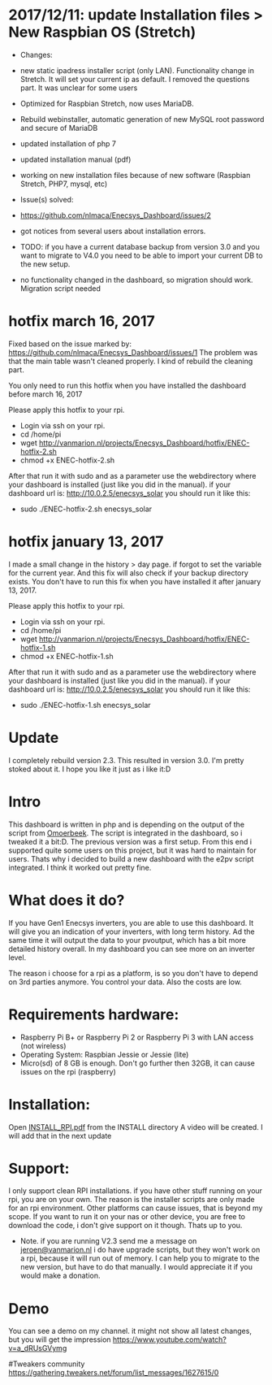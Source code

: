 # 2017/12/11: update Installation files > New Raspbian OS (Stretch)
- Changes: 
- new static ipadress installer script (only LAN). Functionality change in Stretch. It will set your current ip as default. I removed the questions part. It was unclear for some users
- Optimized for Raspbian Stretch, now uses MariaDB. 
- Rebuild webinstaller, automatic generation of new MySQL root password and secure of MariaDB
- updated installation of php 7
- updated installation manual (pdf)
- working on new installation files because of new software (Raspbian Stretch, PHP7, mysql, etc)

- Issue(s) solved: 
- https://github.com/nlmaca/Enecsys_Dashboard/issues/2
- got notices from several users about installation errors.

- TODO: if you have a current database backup from version 3.0 and you want to migrate to V4.0 you need to be able to import your current DB to the new setup.
- no functionality changed in the dashboard, so migration should work. Migration script needed


# hotfix march 16, 2017
Fixed based on the issue marked by: https://github.com/nlmaca/Enecsys_Dashboard/issues/1
The problem was that the main table wasn't cleaned properly. I kind of rebuild the cleaning part.

You only need to run this hotfix when you have installed the dashboard before march 16, 2017

Please apply this hotfix to your rpi.
- Login via ssh on your rpi. 
- cd /home/pi
- wget http://vanmarion.nl/projects/Enecsys_Dashboard/hotfix/ENEC-hotfix-2.sh
- chmod +x ENEC-hotfix-2.sh

After that run it with sudo and as a parameter use the webdirectory where your dashboard is installed (just like you did in the manual).
if your dashboard url is: http://10.0.2.5/enecsys_solar you should run it like this:
- sudo ./ENEC-hotfix-2.sh enecsys_solar


# hotfix january 13, 2017
I made a small change in the history > day page. if forgot to set the variable for the current year. And this fix will also check if your backup directory exists.
You don't have to run this fix when you have installed it after january 13, 2017.

Please apply this hotfix to your rpi.
- Login via ssh on your rpi. 
- cd /home/pi
- wget http://vanmarion.nl/projects/Enecsys_Dashboard/hotfix/ENEC-hotfix-1.sh
- chmod +x ENEC-hotfix-1.sh

After that run it with sudo and as a parameter use the webdirectory where your dashboard is installed (just like you did in the manual).
if your dashboard url is: http://10.0.2.5/enecsys_solar you should run it like this:
- sudo ./ENEC-hotfix-1.sh enecsys_solar

# Update
I completely rebuild version 2.3. This resulted in version 3.0. I'm pretty stoked about it. I hope you like it just as i like it:D 

# Intro
This dashboard is written in php and is depending on the output of the script from <a href="https://github.com/omoerbeek/e2pv">Omoerbeek</a>. The script is integrated
in the dashboard, so i tweaked it a bit:D. The previous version was a first setup. From this end i supported quite some users on this project, but it was hard to maintain for users. Thats why
i decided to build a new dashboard with the e2pv script integrated. I think it worked out pretty fine.

# What does it do?
If you have Gen1 Enecsys inverters, you are able to use this dashboard. It will give you an indication of your inverters, with long term history. Ad the same time it will
output the data to your pvoutput, which has a bit more detailed history overall. In my dashboard you can see more on an inverter level.

The reason i choose for a rpi as a platform, is so you don't have to depend on 3rd parties anymore. You control your data. Also the costs are low.

# Requirements hardware:
- Raspberry Pi B+ or Raspberry Pi 2 or  Raspberry Pi 3 with LAN access (not wireless)
- Operating System: Raspbian Jessie or Jessie (lite)
- Micro(sd) of 8 GB is enough. Don't go further then 32GB, it can cause issues on the rpi (raspberry)

# Installation:
Open <a href="https://github.com/nlmaca/Enecsys_Dashboard/blob/master/INSTALL/INSTALL_RPI.pdf">INSTALL_RPI.pdf</a> from the INSTALL directory
A video will be created. I will add that in the next update

# Support:
I only support clean RPI installations. if you have other stuff running on your rpi, you are on your own. 
The reason is the installer scripts are only made for an rpi environment. Other platforms can cause issues, that is beyond my scope. 
If you want to run it on your nas or other device, you are free to download the code, i don't give support on it though. Thats up to you.

* Note. if you are running V2.3 send me a message on jeroen@vanmarion.nl i do have upgrade scripts, but they won't work on a rpi, because it will run out of memory. 
I can help you to migrate to the new version, but have to do that manually. I would appreciate it if you would make a donation. 

# Demo
You can see a demo on my channel. it might not show all latest changes, but you will get the impression
https://www.youtube.com/watch?v=a_dRUsGVymg

#Tweakers community
https://gathering.tweakers.net/forum/list_messages/1627615/0
